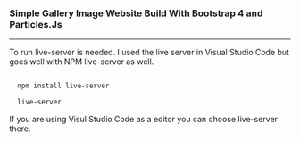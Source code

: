 ### Simple Gallery Image Website Build With Bootstrap 4 and Particles.Js
* * *


To run live-server is needed. I used the live server in Visual Studio Code but goes well with NPM live-server as well.

<!-- Code Blocks -->
```bash 

  npm install live-server

  live-server

```

If you are using Visul Studio Code as a editor you can choose live-server there.